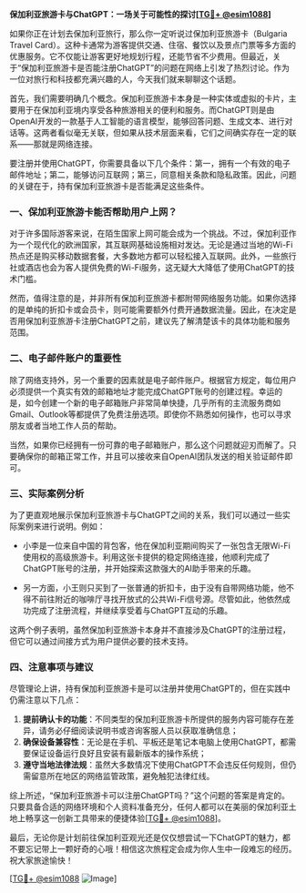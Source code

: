 **保加利亚旅游卡与ChatGPT：一场关于可能性的探讨[[TG💪+ @esim1088](https://t.me/s/esim1088)]**

如果你正在计划去保加利亚旅行，那么你一定听说过保加利亚旅游卡（Bulgaria Travel Card）。这种卡通常为游客提供交通、住宿、餐饮以及景点门票等多方面的优惠服务。它不仅能让游客更好地规划行程，还能节省不少费用。但最近，关于“保加利亚旅游卡是否能注册ChatGPT”的问题在网络上引发了热烈讨论。作为一位对旅行和科技都充满兴趣的人，今天我们就来聊聊这个话题。

首先，我们需要明确几个概念。保加利亚旅游卡本身是一种实体或虚拟的卡片，主要用于在保加利亚境内享受各种旅游相关的便利和服务。而ChatGPT则是由OpenAI开发的一款基于人工智能的语言模型，能够回答问题、生成文本、进行对话等。这两者看似毫无关联，但如果从技术层面来看，它们之间确实存在一定的联系——那就是网络连接。

要注册并使用ChatGPT，你需要具备以下几个条件：第一，拥有一个有效的电子邮件地址；第二，能够访问互联网；第三，同意相关条款和隐私政策。因此，问题的关键在于，持有保加利亚旅游卡是否能满足这些条件。

### 一、保加利亚旅游卡能否帮助用户上网？

对于许多国际游客来说，在陌生国家上网可能会成为一个挑战。不过，保加利亚作为一个现代化的欧洲国家，其互联网基础设施相对发达。无论是通过当地的Wi-Fi热点还是购买移动数据套餐，大多数地方都可以轻松接入互联网。此外，一些旅行社或酒店也会为客人提供免费的Wi-Fi服务，这无疑大大降低了使用ChatGPT的技术门槛。

然而，值得注意的是，并非所有保加利亚旅游卡都附带网络服务功能。如果你选择的是单纯的折扣卡或会员卡，则可能需要额外付费开通数据流量。因此，在决定是否用保加利亚旅游卡注册ChatGPT之前，建议先了解清楚该卡的具体功能和服务范围。

### 二、电子邮件账户的重要性

除了网络支持外，另一个重要的因素就是电子邮件账户。根据官方规定，每位用户必须提供一个真实有效的邮箱地址才能完成ChatGPT账号的创建过程。幸运的是，如今创建一个新的电子邮箱账户非常简单快捷，几乎所有的主流服务商如Gmail、Outlook等都提供了免费注册选项。即使你不熟悉如何操作，也可以寻求朋友或者当地工作人员的帮助。

当然，如果你已经拥有一份可靠的电子邮箱账户，那么这个问题就迎刃而解了。只要确保你的邮箱正常工作，并且可以接收来自OpenAI团队发送的相关验证邮件即可。

### 三、实际案例分析

为了更直观地展示保加利亚旅游卡与ChatGPT之间的关系，我们可以通过一些实际案例来进行说明。例如：

- 小李是一位来自中国的背包客，他在保加利亚期间购买了一张包含无限Wi-Fi使用权的高级旅游卡。利用这张卡提供的稳定网络连接，他顺利完成了ChatGPT账号的注册，并开始探索这款强大的AI助手带来的乐趣。
  
- 另一方面，小王则只买到了一张普通的折扣卡，由于没有自带网络功能，他不得不前往附近的咖啡厅寻找开放式的公共Wi-Fi信号源。尽管如此，他依然成功完成了注册流程，并继续享受着与ChatGPT互动的乐趣。

这两个例子表明，虽然保加利亚旅游卡本身并不直接涉及ChatGPT的注册过程，但它可以通过间接方式为用户提供必要的技术支持。

### 四、注意事项与建议

尽管理论上讲，持有保加利亚旅游卡是可以注册并使用ChatGPT的，但在实践中仍需注意以下几点：

1. **提前确认卡的功能**：不同类型的保加利亚旅游卡所提供的服务内容可能存在差异，请务必仔细阅读说明书或咨询客服人员以获取准确信息；
2. **确保设备兼容性**：无论是在手机、平板还是笔记本电脑上使用ChatGPT，都需要保证设备运行良好且安装有最新版本的操作系统；
3. **遵守当地法律法规**：虽然大多数情况下使用ChatGPT不会违反任何规则，但仍需留意所在地区的网络监管政策，避免触犯法律红线。

综上所述，“保加利亚旅游卡可以注册ChatGPT吗？”这个问题的答案是肯定的。只要具备合适的网络环境和个人资料准备充分，任何人都可以在美丽的保加利亚土地上畅享这一创新工具带来的便捷体验[[TG💪+ @esim1088](https://t.me/s/esim1088)]。

最后，无论你是计划前往保加利亚观光还是仅仅想尝试一下ChatGPT的魅力，都不要忘记带上一颗好奇的心哦！相信这次旅程定会成为你人生中一段难忘的经历。祝大家旅途愉快！

[[TG💪+ @esim1088](https://t.me/s/esim1088) ![Image](https://i.postimg.cc/4NQfJmqS/Snipaste-2025-05-13-00-14-12.png)]